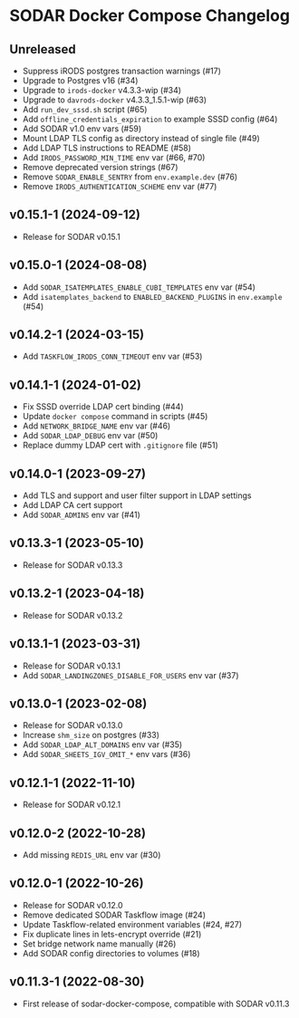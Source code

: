 # SODAR Docker Compose Changelog

## Unreleased

- Suppress iRODS postgres transaction warnings (#17)
- Upgrade to Postgres v16 (#34)
- Upgrade to `irods-docker` v4.3.3-wip (#34)
- Upgrade to `davrods-docker` v4.3.3_1.5.1-wip (#63)
- Add `run_dev_sssd.sh` script (#65)
- Add `offline_credentials_expiration` to example SSSD config (#64)
- Add SODAR v1.0 env vars (#59)
- Mount LDAP TLS config as directory instead of single file (#49)
- Add LDAP TLS instructions to README (#58)
- Add `IRODS_PASSWORD_MIN_TIME` env var (#66, #70)
- Remove deprecated version strings (#67)
- Remove `SODAR_ENABLE_SENTRY` from `env.example.dev` (#76)
- Remove `IRODS_AUTHENTICATION_SCHEME` env var (#77)


## v0.15.1-1 (2024-09-12)

- Release for SODAR v0.15.1


## v0.15.0-1 (2024-08-08)

- Add `SODAR_ISATEMPLATES_ENABLE_CUBI_TEMPLATES` env var (#54)
- Add `isatemplates_backend` to `ENABLED_BACKEND_PLUGINS` in `env.example` (#54)


## v0.14.2-1 (2024-03-15)

- Add `TASKFLOW_IRODS_CONN_TIMEOUT` env var (#53)


## v0.14.1-1 (2024-01-02)

- Fix SSSD override LDAP cert binding (#44)
- Update `docker compose` command in scripts (#45)
- Add `NETWORK_BRIDGE_NAME` env var (#46)
- Add `SODAR_LDAP_DEBUG` env var (#50)
- Replace dummy LDAP cert with `.gitignore` file (#51)


## v0.14.0-1 (2023-09-27)

- Add TLS and support and user filter support in LDAP settings
- Add LDAP CA cert support
- Add `SODAR_ADMINS` env var (#41)


## v0.13.3-1 (2023-05-10)

- Release for SODAR v0.13.3


## v0.13.2-1 (2023-04-18)

- Release for SODAR v0.13.2


## v0.13.1-1 (2023-03-31)

- Release for SODAR v0.13.1
- Add `SODAR_LANDINGZONES_DISABLE_FOR_USERS` env var (#37)


## v0.13.0-1 (2023-02-08)

- Release for SODAR v0.13.0
- Increase `shm_size` on postgres (#33)
- Add `SODAR_LDAP_ALT_DOMAINS` env var (#35)
- Add `SODAR_SHEETS_IGV_OMIT_*` env vars (#36)


## v0.12.1-1 (2022-11-10)

- Release for SODAR v0.12.1


## v0.12.0-2 (2022-10-28)

- Add missing `REDIS_URL` env var (#30)


## v0.12.0-1 (2022-10-26)

- Release for SODAR v0.12.0
- Remove dedicated SODAR Taskflow image (#24)
- Update Taskflow-related environment variables (#24, #27)
- Fix duplicate lines in lets-encrypt override (#21)
- Set bridge network name manually (#26)
- Add SODAR config directories to volumes (#18)


## v0.11.3-1 (2022-08-30)

- First release of sodar-docker-compose, compatible with SODAR v0.11.3
